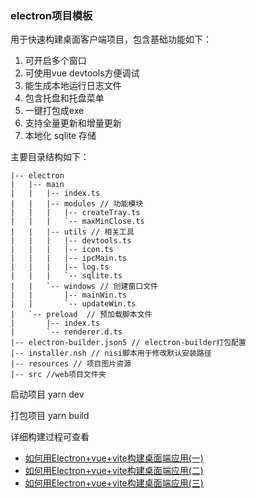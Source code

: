 ### electron项目模板

用于快速构建桌面客户端项目，包含基础功能如下：

1. 可开启多个窗口
2. 可使用vue devtools方便调试
3. 能生成本地运行日志文件
4. 包含托盘和托盘菜单
5. 一键打包成exe
6. 支持全量更新和增量更新
7. 本地化 sqlite 存储

主要目录结构如下：
``` 
|-- electron
|   |-- main 
|   |   |-- index.ts
|   |   |-- modules // 功能模块
|   |   |   |-- createTray.ts 
|   |   |   `-- maxMinClose.ts
|   |   |-- utils // 相关工具
|   |   |   |-- devtools.ts   
|   |   |   |-- icon.ts       
|   |   |   |-- ipcMain.ts    
|   |   |   |-- log.ts
|   |   |   `-- sqlite.ts
|   |   `-- windows // 创建窗口文件
|   |       |-- mainWin.ts
|   |       `-- updateWin.ts
|   `-- preload  // 预加载脚本文件
|       |-- index.ts
|       `-- renderer.d.ts
|-- electron-builder.json5 // electron-builder打包配置
|-- installer.nsh // nisi脚本用于修改默认安装路径
|-- resources // 项目图片资源
|-- src //web项目文件夹
```

启动项目 
yarn dev

打包项目
yarn build




详细构建过程可查看
* [如何用Electron+vue+vite构建桌面端应用(一)](http://192.168.137.36:8090/pages/viewpage.action?pageId=55083243)
* [如何用Electron+vue+vite构建桌面端应用(二)](http://192.168.137.36:8090/pages/viewpage.action?pageId=55083402)
* [如何用Electron+vue+vite构建桌面端应用(三)](http://192.168.137.36:8090/pages/viewpage.action?pageId=55083587)

